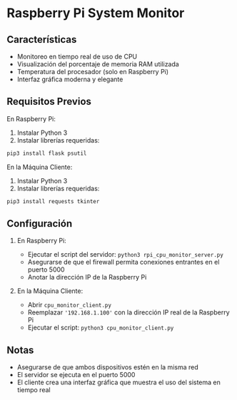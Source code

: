 # Raspberry Pi System Monitor

## Características

- Monitoreo en tiempo real de uso de CPU
- Visualización del porcentaje de memoria RAM utilizada
- Temperatura del procesador (solo en Raspberry Pi)
- Interfaz gráfica moderna y elegante

## Requisitos Previos

En Raspberry Pi:
1. Instalar Python 3
2. Instalar librerías requeridas:
```bash
pip3 install flask psutil
```

En la Máquina Cliente:
1. Instalar Python 3
2. Instalar librerías requeridas:
```bash
pip3 install requests tkinter
```

## Configuración

1. En Raspberry Pi:
   - Ejecutar el script del servidor: `python3 rpi_cpu_monitor_server.py`
   - Asegurarse de que el firewall permita conexiones entrantes en el puerto 5000
   - Anotar la dirección IP de la Raspberry Pi

2. En la Máquina Cliente:
   - Abrir `cpu_monitor_client.py`
   - Reemplazar `'192.168.1.100'` con la dirección IP real de la Raspberry Pi
   - Ejecutar el script: `python3 cpu_monitor_client.py`

## Notas
- Asegurarse de que ambos dispositivos estén en la misma red
- El servidor se ejecuta en el puerto 5000
- El cliente crea una interfaz gráfica que muestra el uso del sistema en tiempo real
